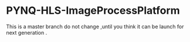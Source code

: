 # PYNQ-HLS-ImageProcessPlatform



  This is a master branch do not change ,until you think it can be launch for next generation .
